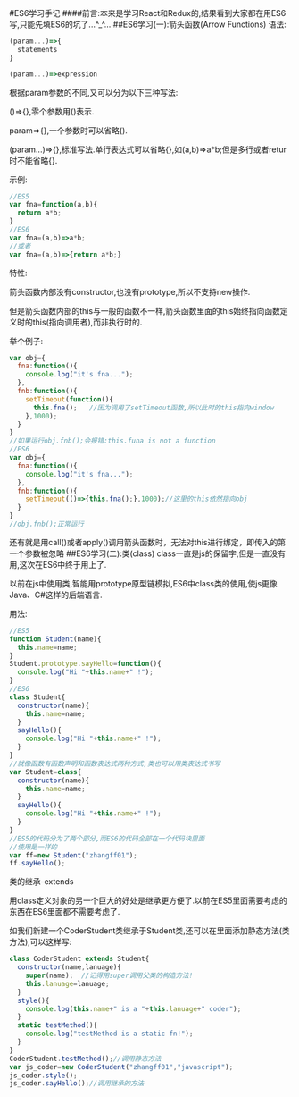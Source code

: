 
#ES6学习手记
####前言:本来是学习React和Redux的,结果看到大家都在用ES6写,只能先填ES6的坑了...^_^...
##ES6学习(一):箭头函数(Arrow Functions)
  语法:
  ```javascript
  (param...)=>{
    statements
  }
  
  (param...)=>expression
  ```
  根据param参数的不同,又可以分为以下三种写法:
  
  ()=>{},零个参数用()表示.
  
  param=>{},一个参数时可以省略().
  
  (param...)=>{},标准写法.单行表达式可以省略{},如(a,b)=>a*b;但是多行或者retur时不能省略{}.
  
  示例:
  ```javascript
  //ES5
  var fna=function(a,b){
    return a*b;
  }
  //ES6
  var fna=(a,b)=>a*b;
  //或者
  var fna=(a,b)=>{return a*b;}
  ```
  特性:
  
  箭头函数内部没有constructor,也没有prototype,所以不支持new操作.
  
  但是箭头函数内部的this与一般的函数不一样,箭头函数里面的this始终指向函数定义时的this(指向调用者),而非执行时的.
  
  举个例子:
  ```javascript
  var obj={
    fna:function(){
      console.log("it's fna...");
    },
    fnb:function(){
      setTimeout(function(){
        this.fna();   //因为调用了setTimeout函数,所以此时的this指向window
      },1000);
    }
  }
  //如果运行obj.fnb();会报错:this.funa is not a function
  //ES6
  var obj={
    fna:function(){
      console.log("it's fna...");
    },
    fnb:function(){
      setTimeout(()=>{this.fna();},1000);//这里的this依然指向obj
    }
  }
  //obj.fnb();正常运行
  ```
  还有就是用call()或者apply()调用箭头函数时，无法对this进行绑定，即传入的第一个参数被忽略
##ES6学习(二):类(class)
  class一直是js的保留字,但是一直没有用,这次在ES6中终于用上了.
  
  以前在js中使用类,智能用prototype原型链模拟,ES6中class类的使用,使js更像Java、C#这样的后端语言.
  
  用法:
  ```javascript
  //ES5
  function Student(name){
    this.name=name;
  }
  Student.prototype.sayHello=function(){
    console.log("Hi "+this.name+" !");
  }
  //ES6
  class Student{
    constructor(name){
      this.name=name;
    }
    sayHello(){
      console.log("Hi "+this.name+" !");
    }
  }
  //就像函数有函数声明和函数表达式两种方式,类也可以用类表达式书写
  var Student=class{
    constructor(name){
      this.name=name;
    }
    sayHello(){
      console.log("Hi "+this.name+" !");
    }
  }
  //ES5的代码分为了两个部分,而ES6的代码全部在一个代码块里面
  //使用是一样的
  var ff=new Student("zhangff01");
  ff.sayHello();
  ```
  类的继承-extends
  
  用class定义对象的另一个巨大的好处是继承更方便了.以前在ES5里面需要考虑的东西在ES6里面都不需要考虑了.
  
  如我们新建一个CoderStudent类继承于Student类,还可以在里面添加静态方法(类方法),可以这样写:
  ```javascript
  class CoderStudent extends Student{
    constructor(name,lanuage){
      super(name);  //记得用super调用父类的构造方法!
      this.lanuage=lanuage;
    }
    style(){
      console.log(this.name+" is a "+this.lanuage+" coder");
    }
    static testMethod(){
      console.log("testMethod is a static fn!");
    }
  }
  CoderStudent.testMethod();//调用静态方法
  var js_coder=new CoderStudent("zhangff01","javascript");
  js_coder.style();
  js_coder.sayHello();//调用继承的方法
  ```
  

  
  
